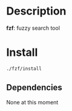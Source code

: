 <!-- vim: set colorcolumn=80: -->
# Description

**fzf**: fuzzy search tool

# Install

```bash
./fzf/install
```

## Dependencies

None at this moment
